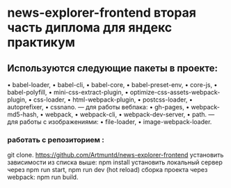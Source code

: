 # news-explorer-frontend вторая часть диплома для яндекс практикум
## Используются следующие пакеты в проекте: 
• babel-loader,
• babel-cli,
• babel-core,
• babel-preset-env,
• core-js,
• babel-polyfill,
• mini-css-extract-plugin,
• optimize-css-assets-webpack-plugin,
• css-loader,
• html-webpack-plugin,
• postcss-loader,
• autoprefixer,
• cssnano.
— для работы вебпака:
• gh-pages,
• webpack-md5-hash,
• webpack,
• webpack-cli,
• webpack-dev-server,
• path.
— для работы с изображениями:
• file-loader, • image-webpack-loader.
### работать с  репозиторием :
git clone.
https://github.com/Artmuntd/news-explorer-frontend
установить зависимости из списка выше: npm install
установить локальный сервер через npm run start, npm run dev (hot reload)
сборка проекта через webpack: npm run build.
